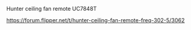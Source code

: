 Hunter ceiling fan remote UC7848T

https://forum.flipper.net/t/hunter-ceiling-fan-remote-freq-302-5/3062